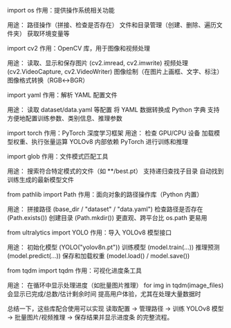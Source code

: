 import os
作用：提供操作系统相关功能

用途：
路径操作（拼接、检查是否存在）
文件和目录管理（创建、删除、遍历文件夹）
获取环境变量等

import cv2
作用：OpenCV 库，用于图像和视频处理

用途：
读取、显示和保存图片 (cv2.imread, cv2.imwrite)
视频处理 (cv2.VideoCapture, cv2.VideoWriter)
图像绘制（在图片上画框、文字、标注）
图像格式转换（RGB↔BGR）

import yaml
作用：解析 YAML 配置文件

用途：
读取 dataset/data.yaml 等配置
将 YAML 数据转换成 Python 字典
支持方便地配置训练参数、类别信息、推理参数

import torch
作用：PyTorch 深度学习框架
用途：
检查 GPU/CPU 设备
加载模型权重、执行张量运算
YOLOv8 内部依赖 PyTorch 进行训练和推理

import glob
作用：文件模式匹配工具

用途：
搜索符合特定模式的文件（如 **/best.pt）
支持递归查找子目录
自动找到训练生成的最新模型文件

from pathlib import Path
作用：面向对象的路径操作库（Python 内置）

用途：
拼接路径 (base_dir / "dataset" / "data.yaml")
检查路径是否存在 (Path.exists())
创建目录 (Path.mkdir())
更直观、跨平台比 os.path 更易用

from ultralytics import YOLO
作用：导入 YOLOv8 模型接口

用途：
初始化模型 (YOLO("yolov8n.pt"))
训练模型 (model.train(...))
推理预测 (model.predict(...))
保存和加载权重 (model.load() / model.save())

from tqdm import tqdm
作用：可视化进度条工具

用途：
在循环中显示处理进度（如批量图片推理）
for img in tqdm(image_files) 会显示已完成/总数/估计剩余时间
提高用户体验，尤其在处理大量数据时

总结一下，这些库配合使用可以实现 读取配置 → 管理路径 → 训练 YOLOv8 模型 → 批量图片/视频推理 → 保存结果并显示进度条 的完整流程。